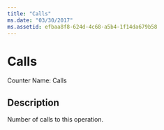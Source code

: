 ```yaml
---
title: "Calls"
ms.date: "03/30/2017"
ms.assetid: efbaa8f8-624d-4c68-a5b4-1f14da679b58
---
```

# Calls

Counter Name: Calls  
  
## Description  

 Number of calls to this operation.
